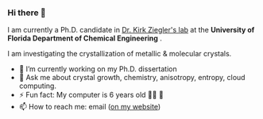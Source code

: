 ### Hi there 👋

I am currently a Ph.D. candidate in [Dr. Kirk Ziegler's lab](https://ziegler.che.ufl.edu/) at the **University of Florida Department of Chemical Engineering** . 

I am investigating the crystallization of metallic & molecular crystals. 

- 🔭 I’m currently working on my Ph.D. dissertation
- 💬 Ask me about crystal growth, chemistry, anisotropy, entropy, cloud computing. 
- ⚡ Fun fact: My computer is 6 years old 👨‍💻 👶
- 📫 How to reach me: email ([on my website](https://andrewatcloud.com/#contact))


<!--
**andrewrgarcia/andrewrgarcia** is a ✨ _special_ ✨ repository because its `README.md` (this file) appears on your GitHub profile.

Here are some ideas to get you started:

- 🔭 I’m currently working on ...
- 🌱 I’m currently learning ...
- 👯 I’m looking to collaborate on ...
- 🤔 I’m looking for help with ...
- 💬 Ask me about ..
- 📫 How to reach me: ...
- 😄 Pronouns: ...
- ⚡ Fun fact: ...
-->
